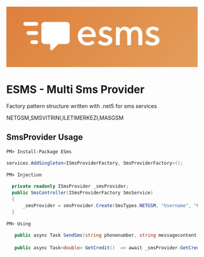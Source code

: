 ![alt text](https://github.com/enisgurkann/ESMS/blob/master/logo.PNG?raw=true)

# ESMS - Multi Sms Provider


Factory pattern structure written with .net5 for sms services

 NETGSM,SMSVITRINI,ILETIMERKEZI,MASGSM

## SmsProvider Usage

```
PM> Install-Package ESms
```

```csharp
services.AddSingleton<ISmsProviderFactory, SmsProviderFactory>();
 ```
 
 
```
PM> Injection
```


```csharp
  private readonly ISmsProvider _smsProvider;
  public SmsController(ISmsProviderFactory SmsService)
  {
      _smsProvider = smsProvider.Create(SmsTypes.NETGSM, "Username", "Password", "TITLE");
  }
```

```
PM> Using
```
```csharp
   public async Task SendSms(string phonenumber, string messagecontent) => await _smsProvider.SendAsync(phonenumber, messagecontent);
   
   public async Task<double> GetCredit()  => await _smsProvider.GetCreditAsync();
    
```


 
